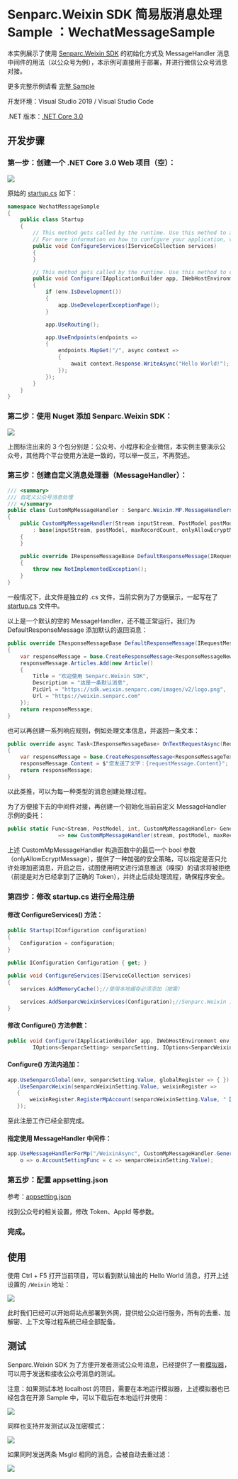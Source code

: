 # Senparc.Weixin SDK 简易版消息处理 Sample ：WechatMessageSample

本实例展示了使用 [Senparc.Weixin SDK](https://github.com/JeffreySu/WeiXinMPSDK) 的初始化方式及 MessageHandler 消息中间件的用法（以公众号为例），本示例可直接用于部署，并进行微信公众号消息对接。

更多完整示例请看 [完整 Sample](https://github.com/JeffreySu/WeiXinMPSDK/blob/master/Samples/netcore3.0-mvc/Senparc.Weixin.Sample.NetCore3)

开发环境：Visual Studio 2019 / Visual Studio Code

.NET 版本：[.NET Core 3.0](https://docs.microsoft.com/zh-cn/aspnet/core/getting-started/?view=aspnetcore-3.0&tabs=windows&WT.mc_id=DT-MVP-5002965)

## 开发步骤

### 第一步：创建一个 .NET Core 3.0 Web 项目（空）：

![](images/01.png)

原始的 [startup.cs](https://github.com/OpenSenparc/WechatMessageSample/blob/96f3e3781f8e77141f608bfca168ead383565229/WechatMessageSample/WechatMessageSample/startup.cs) 如下：

``` C#
namespace WechatMessageSample
{
    public class Startup
    {
        // This method gets called by the runtime. Use this method to add services to the container.
        // For more information on how to configure your application, visit https://go.microsoft.com/fwlink/?LinkID=398940
        public void ConfigureServices(IServiceCollection services)
        {
        }

        // This method gets called by the runtime. Use this method to configure the HTTP request pipeline.
        public void Configure(IApplicationBuilder app, IWebHostEnvironment env)
        {
            if (env.IsDevelopment())
            {
                app.UseDeveloperExceptionPage();
            }

            app.UseRouting();

            app.UseEndpoints(endpoints =>
            {
                endpoints.MapGet("/", async context =>
                {
                    await context.Response.WriteAsync("Hello World!");
                });
            });
        }
    }
}
```

### 第二步：使用 Nuget 添加 Senparc.Weixin SDK：

![](images/02.png)

上图标注出来的 3 个包分别是：公众号、小程序和企业微信，本实例主要演示公众号，其他两个平台使用方法是一致的，可以举一反三，不再赘述。


### 第三步：创建自定义消息处理器（MessageHandler）：

``` C#
/// <summary>
/// 自定义公众号消息处理
/// </summary>
public class CustomMpMessageHandler : Senparc.Weixin.MP.MessageHandlers.MessageHandler<DefaultMpMessageContext>
{
    public CustomMpMessageHandler(Stream inputStream, PostModel postModel, int maxRecordCount = 0, bool onlyAllowEcryptMessage = false, DeveloperInfo developerInfo = null)
        : base(inputStream, postModel, maxRecordCount, onlyAllowEcryptMessage, developerInfo)
    {
    }

    public override IResponseMessageBase DefaultResponseMessage(IRequestMessageBase requestMessage)
    {
        throw new NotImplementedException();
    }
}
```

一般情况下，此文件是独立的 .cs 文件，当前实例为了方便展示，一起写在了 [startup.cs](/WechatMessageSample/WechatMessageSample/Startup.cs#L88) 文件中。

以上是一个默认的空的 MessageHandler，还不能正常运行，我们为 DefaultResponseMessage 添加默认的返回消息：

``` C#
public override IResponseMessageBase DefaultResponseMessage(IRequestMessageBase requestMessage)
{
    var responseMessage = base.CreateResponseMessage<ResponseMessageNews>();
    responseMessage.Articles.Add(new Article()
    {
        Title = "欢迎使用 Senparc.Weixin SDK",
        Description = "这是一条默认消息",
        PicUrl = "https://sdk.weixin.senparc.com/images/v2/logo.png",
        Url = "https://weixin.senparc.com"
    });
    return responseMessage;
}
```

也可以再创建一系列响应规则，例如处理文本信息，并返回一条文本：

``` C#
public override async Task<IResponseMessageBase> OnTextRequestAsync(RequestMessageText requestMessage)
{
    var responseMessage = base.CreateResponseMessage<ResponseMessageText>();
    responseMessage.Content = $"您发送了文字：{requestMessage.Content}";
    return responseMessage;
}
```

以此类推，可以为每一种类型的消息创建处理过程。

为了方便接下去的中间件对接，再创建一个初始化当前自定义 MessageHandler 示例的委托：

``` C#
public static Func<Stream, PostModel, int, CustomMpMessageHandler> GenerateMessageHandler = (stream, postModel, maxRecordCount)
                => new CustomMpMessageHandler(stream, postModel, maxRecordCount, false);

```

上述 CustomMpMessageHandler 构造函数中的最后一个 bool 参数（onlyAllowEcryptMessage），提供了一种加强的安全策略，可以指定是否只允许处理加密消息，开启之后，试图使用明文进行消息推送（嗅探）的请求将被拒绝（前提是对方已经拿到了正确的 Token），并终止后续处理流程，确保程序安全。

### 第四步：修改 startup.cs 进行全局注册

#### 修改 ConfigureServices() 方法：
``` C#
public Startup(IConfiguration configuration)
{
    Configuration = configuration;
}

public IConfiguration Configuration { get; }

public void ConfigureServices(IServiceCollection services)
{
    services.AddMemoryCache();//使用本地缓存必须添加（按需）

    services.AddSenparcWeixinServices(Configuration);//Senparc.Weixin 注册
}
```

#### 修改 Configure() 方法参数：

``` C#
public void Configure(IApplicationBuilder app, IWebHostEnvironment env,
        IOptions<SenparcSetting> senparcSetting, IOptions<SenparcWeixinSetting> senparcWeixinSetting)
```

#### Configure() 方法内追加：
``` C#
app.UseSenparcGlobal(env, senparcSetting.Value, globalRegister => { })
   .UseSenparcWeixin(senparcWeixinSetting.Value, weixinRegister =>
   {
       weixinRegister.RegisterMpAccount(senparcWeixinSetting.Value, "【盛派网络小助手】公众号");
   });
```

至此注册工作已经全部完成。

#### 指定使用 MessageHandler 中间件：

``` C#
app.UseMessageHandlerForMp("/WeixinAsync", CustomMpMessageHandler.GenerateMessageHandler,
    o => o.AccountSettingFunc = c => senparcWeixinSetting.Value);
```

### 第五步：配置 appsetting.json

参考：[appsetting.json](/WechatMessageSample/WechatMessageSample/appsettings.json#L11)

找到公众号的相关设置，修改 Token、AppId 等参数。

### 完成。

## 使用

使用 Ctrl + F5 打开当前项目，可以看到默认输出的 Hello World 消息，打开上述设置的 `/Weixin` 地址：

![](images/03.png)

此时我们已经可以开始将站点部署到外网，提供给公众进行服务，所有的去重、加解密、上下文等过程系统已经全部配备。

## 测试

Senparc.Weixin SDK 为了方便开发者测试公众号消息，已经提供了一套[模拟器](https://sdk.weixin.senparc.com/SimulateTool)，可以用于发送和接收公众号消息的测试。

注意：如果测试本地 localhost 的项目，需要在本地运行模拟器，上述模拟器也已经包含在开源 Sample 中，可以下载后在本地运行并使用：

![](images/04.png)

同样也支持并发测试以及加密模式：

![](images/05.png)

如果同时发送两条 MsgId 相同的消息，会被自动去重过滤：

![](images/06.png)
